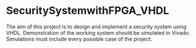 # SecuritySystemwithFPGA_VHDL
The aim of this project is to design and implement a security system using VHDL. Demonstration of the working system should be simulated in Vivado. Simulations must include every possible case of the project.
